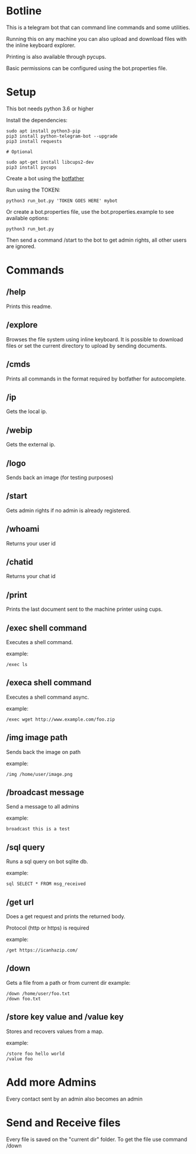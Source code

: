 # Botline

This is a telegram bot that can command line commands and some utilities.

Running this on any machine you can also upload and 
download files with the inline keyboard explorer.

Printing is also available through pycups.

Basic permissions can be configured using the bot.properties file.  

# Setup

This bot needs python 3.6 or higher

Install the dependencies:

```
sudo apt install python3-pip
pip3 install python-telegram-bot --upgrade
pip3 install requests

# Optional

sudo apt-get install libcups2-dev
pip3 install pycups
```

Create a bot using the [botfather](https://core.telegram.org/bots#3-how-do-i-create-a-bot)

Run using the TOKEN:

```
python3 run_bot.py 'TOKEN GOES HERE' mybot
```

Or create a bot.properties file, use the bot.properties.example to see available options:

```
python3 run_bot.py
```

Then send a command /start to the bot to get admin rights, all other users are ignored.

# Commands

## /help

Prints this readme.

## /explore

Browses the file system using inline keyboard. It is possible to download files or 
set the current directory to upload by sending documents.

## /cmds

Prints all commands in the format required by botfather for autocomplete.

## /ip

Gets the local ip.

## /webip

Gets the external ip.

## /logo

Sends back an image (for testing purposes)

## /start

Gets admin rights if no admin is already registered.

## /whoami

Returns your user id

## /chatid

Returns your chat id

## /print

Prints the last document sent to the machine printer using cups.

## /exec shell command

Executes a shell command. 

example: 
```
/exec ls
```

## /execa shell command

Executes a shell command async. 

example: 
```
/exec wget http://www.example.com/foo.zip
```

## /img image path

Sends back the image on path

example: 

```
/img /home/user/image.png
```

## /broadcast message

Send a message to all admins

example: 

```
broadcast this is a test
```

## /sql query

Runs a sql query on bot sqlite db.

example: 

```
sql SELECT * FROM msg_received
```

## /get url 

Does a get request and prints the returned body.

Protocol (http or https) is required

example: 
```
/get https://icanhazip.com/
```

## /down

Gets a file from a path or from current dir
example:
```
/down /home/user/foo.txt
/down foo.txt
```
## /store key value and /value key 

Stores and recovers values from a map.

example: 
```
/store foo hello world
/value foo
```

# Add more Admins

Every contact sent by an admin also becomes an admin

# Send and Receive files

Every file is saved on the "current dir" folder. To get the file use command /down